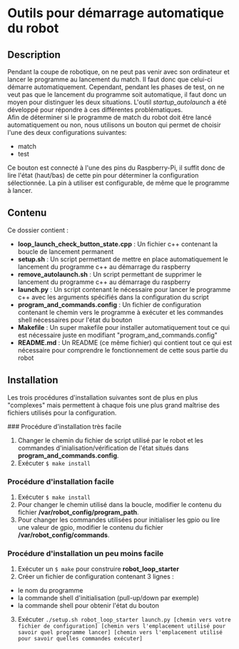 # Outils pour démarrage automatique du robot
## Description
Pendant la coupe de robotique, on ne peut pas venir avec son ordinateur
et lancer le programme au lancement du match. Il faut donc que celui-ci démarre
automatiquement. Cependant, pendant les phases de test, on ne veut pas que le
lancement du programme soit automatique, il faut donc un moyen pour distinguer les
deux situations. L'outil *startup_autolaunch* a été développé
pour répondre à ces différentes problématiques.  
Afin de déterminer si le programme de match du robot doit être lancé automatiquement
ou non, nous utilisons un bouton qui permet de choisir l'une des deux configurations suivantes:
 - match
 - test

Ce bouton est connecté à l'une des pins du Raspberry-Pi, il suffit donc de lire
l'état (haut/bas) de cette pin pour déterminer la configuration sélectionnée. La pin
à utiliser est configurable, de même que le programme à lancer.

## Contenu
Ce dossier contient :
- **loop_launch_check_button_state.cpp** : Un fichier c++ contenant la boucle de lancement permanent
- **setup.sh** : Un script permettant de mettre en place automatiquement le lancement du programme c++ au démarrage du raspberry
- **remove_autolaunch.sh** : Un script permettant de supprimer le lancement du programme c++ au démarrage du raspberry
- **launch.py** : Un script contenant le nécessaire pour lancer le programme c++ avec les arguments spécifiés dans la configuration du script
- **program_and_commands.config** : Un fichier de configuration contenant le chemin vers le programme à exécuter et les commandes shell nécessaires pour l'état du bouton
- **Makefile** : Un super makefile pour installer automatiquement tout ce qui est nécessaire juste en modifiant "program_and_commands.config"
- **README.md** : Un README (ce même fichier) qui contient tout ce qui est nécessaire pour comprendre le fonctionnement de cette sous partie du robot

## Installation

Les trois procédures d'installation suivantes sont de plus en plus "complexes" mais permettent à chaque fois une plus grand maîtrise des fichiers utilisés pour la configuration.

### Procédure d'installation très facile

 1. Changer le chemin du fichier de script utilisé par le robot et les commandes d'inialisation/vérification de l'état situés dans **program_and_commands.config**.
 2. Exécuter ```$ make install```

### Procédure d'installation facile

 1. Exécuter ```$ make install```
 2. Pour changer le chemin utilisé dans la boucle, modifier le contenu du fichier **/var/robot_config/program_path**.
 3. Pour changer les commandes utilisées pour initialiser les gpio ou lire une valeur de gpio, modifier le contenu du fichier **/var/robot_config/commands**.

### Procédure d'installation un peu moins facile

 1. Exécuter un ```$ make``` pour construire **robot_loop_starter**
 2. Créer un fichier de configuration contenant 3 lignes :
  - le nom du programme
  - la commande shell d'initialisation (pull-up/down par exemple)
  - la commande shell pour obtenir l'état du bouton
 3. Exécuter ```./setup.sh robot_loop_starter launch.py [chemin vers votre fichier de configuration] [chemin vers l'emplacement utilisé pour savoir quel programme lancer] [chemin vers l'emplacement utilisé pour savoir quelles commandes exécuter]```
